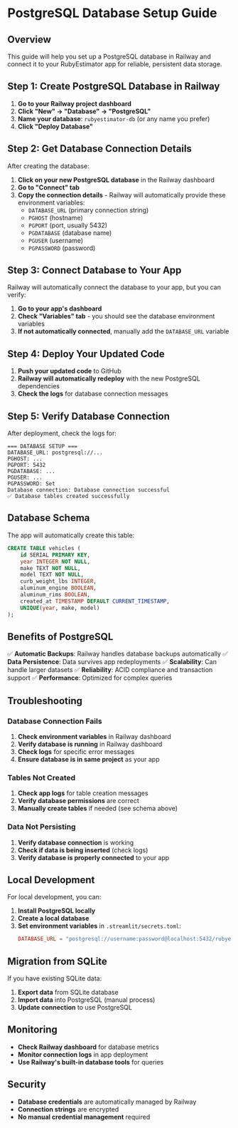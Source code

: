 # PostgreSQL Database Setup Guide

## Overview

This guide will help you set up a PostgreSQL database in Railway and connect it to your RubyEstimator app for reliable, persistent data storage.

## Step 1: Create PostgreSQL Database in Railway

1. **Go to your Railway project dashboard**
2. **Click "New" → "Database" → "PostgreSQL"**
3. **Name your database**: `rubyestimator-db` (or any name you prefer)
4. **Click "Deploy Database"**

## Step 2: Get Database Connection Details

After creating the database:

1. **Click on your new PostgreSQL database** in the Railway dashboard
2. **Go to "Connect" tab**
3. **Copy the connection details** - Railway will automatically provide these environment variables:
   - `DATABASE_URL` (primary connection string)
   - `PGHOST` (hostname)
   - `PGPORT` (port, usually 5432)
   - `PGDATABASE` (database name)
   - `PGUSER` (username)
   - `PGPASSWORD` (password)

## Step 3: Connect Database to Your App

Railway will automatically connect the database to your app, but you can verify:

1. **Go to your app's dashboard**
2. **Check "Variables" tab** - you should see the database environment variables
3. **If not automatically connected**, manually add the `DATABASE_URL` variable

## Step 4: Deploy Your Updated Code

1. **Push your updated code** to GitHub
2. **Railway will automatically redeploy** with the new PostgreSQL dependencies
3. **Check the logs** for database connection messages

## Step 5: Verify Database Connection

After deployment, check the logs for:

```
=== DATABASE SETUP ===
DATABASE_URL: postgresql://...
PGHOST: ...
PGPORT: 5432
PGDATABASE: ...
PGUSER: ...
PGPASSWORD: Set
Database connection: Database connection successful
✅ Database tables created successfully
```

## Database Schema

The app will automatically create this table:

```sql
CREATE TABLE vehicles (
    id SERIAL PRIMARY KEY,
    year INTEGER NOT NULL,
    make TEXT NOT NULL,
    model TEXT NOT NULL,
    curb_weight_lbs INTEGER,
    aluminum_engine BOOLEAN,
    aluminum_rims BOOLEAN,
    created_at TIMESTAMP DEFAULT CURRENT_TIMESTAMP,
    UNIQUE(year, make, model)
);
```

## Benefits of PostgreSQL

✅ **Automatic Backups**: Railway handles database backups automatically
✅ **Data Persistence**: Data survives app redeployments
✅ **Scalability**: Can handle larger datasets
✅ **Reliability**: ACID compliance and transaction support
✅ **Performance**: Optimized for complex queries

## Troubleshooting

### Database Connection Fails

1. **Check environment variables** in Railway dashboard
2. **Verify database is running** in Railway dashboard
3. **Check logs** for specific error messages
4. **Ensure database is in same project** as your app

### Tables Not Created

1. **Check app logs** for table creation messages
2. **Verify database permissions** are correct
3. **Manually create tables** if needed (see schema above)

### Data Not Persisting

1. **Verify database connection** is working
2. **Check if data is being inserted** (check logs)
3. **Verify database is properly connected** to your app

## Local Development

For local development, you can:

1. **Install PostgreSQL locally**
2. **Create a local database**
3. **Set environment variables** in `.streamlit/secrets.toml`:
   ```toml
   DATABASE_URL = "postgresql://username:password@localhost:5432/rubyestimator"
   ```

## Migration from SQLite

If you have existing SQLite data:

1. **Export data** from SQLite database
2. **Import data** into PostgreSQL (manual process)
3. **Update connection** to use PostgreSQL

## Monitoring

- **Check Railway dashboard** for database metrics
- **Monitor connection logs** in app deployment
- **Use Railway's built-in database tools** for queries

## Security

- **Database credentials** are automatically managed by Railway
- **Connection strings** are encrypted
- **No manual credential management** required
